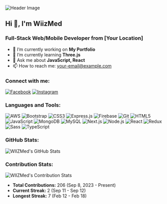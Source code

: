 ![Header Image](https://media.tenor.com/flflC6GFzO8AAAAM/sultan-alrefaei-programmer.gif)

## Hi 👋, I'm WiizMed

### Full-Stack Web/Mobile Developer from [Your Location]

- 🔭 I’m currently working on **My Portfolio**
- 🌱 I’m currently learning **Three.js**
- 💬 Ask me about **JavaScript, React**
- 📫 How to reach me: [your-email@example.com](mailto:your-email@example.com)

### Connect with me:

[![Facebook](https://img.shields.io/badge/Facebook-1877F2?style=for-the-badge&logo=facebook&logoColor=white)](https://facebook.com/yourprofile)
[![Instagram](https://img.shields.io/badge/Instagram-E4405F?style=for-the-badge&logo=instagram&logoColor=white)](https://instagram.com/yourprofile)

### Languages and Tools:

![AWS](https://img.shields.io/badge/AWS-232F3E?style=for-the-badge&logo=amazon-aws&logoColor=white)
![Bootstrap](https://img.shields.io/badge/Bootstrap-563D7C?style=for-the-badge&logo=bootstrap&logoColor=white)
![CSS3](https://img.shields.io/badge/CSS3-1572B6?style=for-the-badge&logo=css3&logoColor=white)
![Express.js](https://img.shields.io/badge/Express.js-000000?style=for-the-badge&logo=express&logoColor=white)
![Firebase](https://img.shields.io/badge/Firebase-FFCA28?style=for-the-badge&logo=firebase&logoColor=black)
![Git](https://img.shields.io/badge/Git-F05032?style=for-the-badge&logo=git&logoColor=white)
![HTML5](https://img.shields.io/badge/HTML5-E34F26?style=for-the-badge&logo=html5&logoColor=white)
![JavaScript](https://img.shields.io/badge/JavaScript-F7DF1E?style=for-the-badge&logo=javascript&logoColor=black)
![MongoDB](https://img.shields.io/badge/MongoDB-47A248?style=for-the-badge&logo=mongodb&logoColor=white)
![MySQL](https://img.shields.io/badge/MySQL-4479A1?style=for-the-badge&logo=mysql&logoColor=white)
![Next.js](https://img.shields.io/badge/Next.js-000000?style=for-the-badge&logo=next.js&logoColor=white)
![Node.js](https://img.shields.io/badge/Node.js-339933?style=for-the-badge&logo=nodedotjs&logoColor=white)
![React](https://img.shields.io/badge/React-61DAFB?style=for-the-badge&logo=react&logoColor=black)
![Redux](https://img.shields.io/badge/Redux-764ABC?style=for-the-badge&logo=redux&logoColor=white)
![Sass](https://img.shields.io/badge/Sass-CC6699?style=for-the-badge&logo=sass&logoColor=white)
![TypeScript](https://img.shields.io/badge/TypeScript-007ACC?style=for-the-badge&logo=typescript&logoColor=white)

### GitHub Stats:

![WIIZMed's GitHub Stats](https://github-readme-stats.vercel.app/api?username=your-github-username&show_icons=true&theme=radical)

### Contribution Stats:

![WIIZMed's Contribution Stats](https://github-readme-streak-stats.herokuapp.com/?user=your-github-username&theme=radical)

- **Total Contributions:** 206 (Sep 8, 2023 - Present)
- **Current Streak:** 2 (Sep 11 - Sep 12)
- **Longest Streak:** 7 (Feb 12 - Feb 18)

